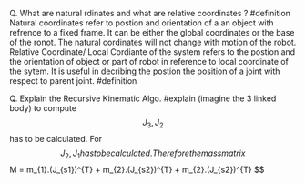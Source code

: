 Q. What are natural rdinates and what are relative coordinates ? #definition
	Natural coordinates refer to postion and orientation of a an object with refrence to a fixed frame. It can be either the global coordinates or the base of the ronot. The natural cordinates will not change with motion of the robot.  
	Relative Coordinate/ Local Cordiante of the system refers to the postion and the orientation of object or part of robot in reference to local coordinate of the sytem. It is useful in decribing the postion the position of a joint with respect to parent joint. #definition 

Q. Explain the Recursive Kinematic Algo.
	#explain (imagine the 3 linked body) to compute $$ J_{3} , J_{2} $$ has to be calculated. For $$ J_{2} , J_{1} has to be calculated. 
	Therefore the mass matrix
	$$ M = m_{1}.(J_{s1})^{T} + m_{2}.(J_{s2})^{T} + m_{2}.(J_{s2})^{T} $$
